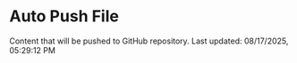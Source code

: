 # Auto Push File

Content that will be pushed to GitHub repository.
Last updated: 08/17/2025, 05:29:12 PM